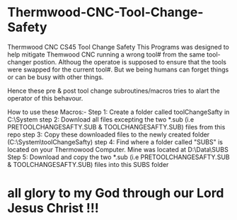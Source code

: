 # Thermwood-CNC-Tool-Change-Safety
Thermwood CNC CS45 Tool Change Safety
This Programs was designed to help mitigate Themwood CNC running a wrong tool# from the same tool-changer postion.
Althoug the operatoe is supposed to ensure that the tools were swapped for the current tool#. 
But we being humans can forget things or can be busy with other things.

Hence these pre & post tool change subroutines/macros tries to alart the operator of this behavour.

How to use these Macros:-
Step 1: Create a folder called toolChangeSafty in C:\System
step 2: Download all files excepting the two *.sub (i.e PRETOOLCHANGESAFTY.SUB & TOOLCHANGESAFTY.SUB) files from this repo 
step 3: Copy these downloaded files to the newly created folder (C:\System\toolChangeSafty)
step 4: Find where a folder called "SUBS" is located on your Thermowood Computer. Mine was located at D:\Data\SUBS
Step 5: Download and copy the two *.sub (i.e PRETOOLCHANGESAFTY.SUB & TOOLCHANGESAFTY.SUB) files into this SUBS folder






# all glory to my God through our Lord Jesus Christ !!!

